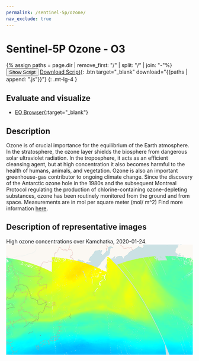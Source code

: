 ```yaml
---
permalink: /sentinel-5p/ozone/
nav_exclude: true
---
```


# Sentinel-5P Ozone - O3
{% assign paths = page.dir | remove_first: "/" | split: "/" | join: "-"%}
<button class="btn btn-primary" id="toggle-script" onclick="toggleScript()">Show Script</button>
[Download Script](script.js){: .btn target="_blank" download="{{paths | append: ".js"}}"}
{: .mt-lg-4 }

<div id="script" style="display:none;"> 
{% highlight javascript %}
{% include_relative script.js %}
{% endhighlight %}
</div>

## Evaluate and visualize
 - [EO Browser](https://sentinelshare.page.link/jsmM){:target="_blank"}   

## Description
Ozone is of crucial importance for the equilibrium of the Earth atmosphere. In the stratosphere, the ozone layer shields the biosphere from dangerous solar ultraviolet radiation. In the troposphere, it acts as an efficient cleansing agent, but at high concentration it also becomes harmful to the health of humans, animals, and vegetation. Ozone is also an important greenhouse-gas contributor to ongoing climate change. Since the discovery of the Antarctic ozone hole in the 1980s and the subsequent Montreal Protocol regulating the production of chlorine-containing ozone-depleting substances, ozone has been routinely monitored from the ground and from space. Measurements are in mol per square meter (mol/ m^2)
Find more information [here](https://www.tropomi.eu/data-products/total-ozone-column).

## Description of representative images

High ozone concentrations over Kamchatka, 2020-01-24.
![NO2 tropospheric column](fig/fig1.png)


